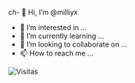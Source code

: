 ch- 👋 Hi, I’m @milliyx
- 👀 I’m interested in ...
- 🌱 I’m currently learning ...
- 💞️ I’m looking to collaborate on ...
- 📫 How to reach me ...

<!---
milliyx/milliyx is a ✨ special ✨ repository because its `README.md` (this file) appears on your GitHub profile.
You can click the Preview link to take a look at your changes.
--->
![Visitas](https://visitor-badge.glitch.me/badge?page_id=milliyx.milliyx)
